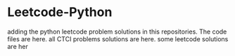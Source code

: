 # Leetcode-Python
adding the python leetcode problem solutions in this repositories. 
The code files are here.
all CTCI problems solutions are here.
some leetcode solutions are her


































































































































































































































































































































































































































































































































